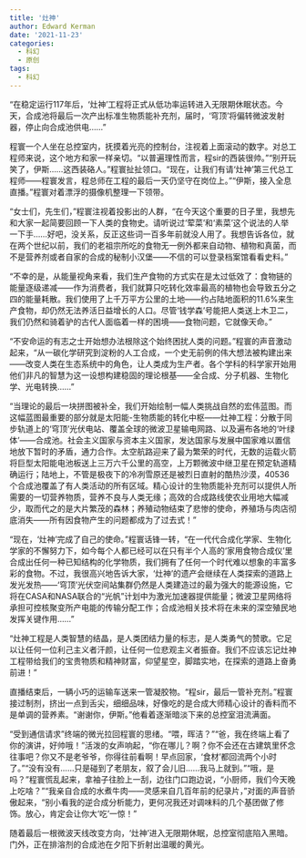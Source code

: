 ```yaml
---
title: '灶神'
author: Edward Kerman
date: '2021-11-23'
categories:
  - 科幻
  - 原创
tags:
  - 科幻
---
```


“在稳定运行117年后，‘灶神’工程将正式从低功率运转进入无限期休眠状态。今天，合成池将最后一次产出标准生物质能补充剂，届时，‘穹顶’将偏转微波发射器，停止向合成池供电……”

程寰一个人坐在总控室内，抚摸着光亮的控制台，注视着上面滚动的数字。对总工程师来说，这个地方和家一样亲切。“以普遍理性而言，程sir的西装很帅。”“别开玩笑了，伊斯……这西装硌人。”程寰扯扯领口。“现在，让我们有请‘灶神’第三代总工程师——程寰发言，程总师在工程的最后一天仍坚守在岗位上。”“伊斯，接入全息直播。”程寰对着漂浮的摄像机整理一下领带。

“女士们，先生们，”程寰注视着投影出的人群，“在今天这个重要的日子里，我想先和大家一起简要回顾一下人类的食物史。请听说过‘荤菜’和‘素菜’这个说法的人举一下手……好吧，没关系，反正这些词一百多年前就没人用了。我想告诉各位，就在两个世纪以前，我们的老祖宗所吃的食物无一例外都来自动物、植物和真菌，而不是营养剂或者自家的合成的秘制小汉堡——不信的可以登录档案馆看看史料。”

“不幸的是，从能量视角来看，我们生产食物的方式实在是太过低效了：食物链的能量逐级递减——作为消费者，我们就算只吃转化效率最高的植物也会导致五分之四的能量耗散。我们使用了上千万平方公里的土地——约占陆地面积的11.6%来生产食物，却仍然无法养活日益增长的人口。尽管‘钱学森’号能把人类送上木卫二，我们仍然和骑着驴的古代人面临着一样的困境——食物问题，它就像天命。”

“不安命运的有志之士开始想办法根除这个始终困扰人类的问题。”程寰的声音激动起来，“从一碳化学研究到淀粉的人工合成，一个史无前例的伟大想法被构建出来——改变人类在生态系统中的角色，让人类成为生产者。各个学科的科学家开始用他们非凡的智慧为这一设想构建稳固的理论根基——全合成、分子机器、生物化学、光电转换……”

“当理论的最后一块拼图被补全，我们开始绘制一幅人类挑战自然的宏伟蓝图。而这幅蓝图最重要的部分就是太阳能-生物质能的转化中枢——灶神工程：分散于同步轨道上的‘穹顶’光伏电站、覆盖全球的微波卫星输电网路、以及遍布各地的‘叶绿体’——合成池。社会主义国家与资本主义国家，发达国家与发展中国家难以置信地放下暂时的矛盾，通力合作。太空航路迎来了最为繁荣的时代，无数的运载火箭将巨型太阳能电池板送上三万六千公里的高空，上万颗微波中继卫星在预定轨道精确运行；陆地上，不管是极夜下的冷冽雪原还是被烈日直射的酷热沙漠，40536个合成池覆盖了有人类活动的所有区域。精心设计的生物质能补充剂可以提供人所需要的一切营养物质，营养不良与人类无缘；高效的合成路线使农业用地大幅减少，取而代之的是大片繁茂的森林；养殖动物结束了悲惨的使命，养殖场与肉店彻底消失——所有因食物产生的问题都成为了过去式！”

“现在，‘灶神’完成了自己的使命。”程寰话锋一转，“在一代代合成化学家、生物化学家的不懈努力下，如今每个人都已经可以在只有半个人高的‘家用食物合成仪’里合成出任何一种已知结构的化学物质，我们拥有了任何一个时代难以想象的丰富多彩的食物。不过，我很高兴地告诉大家，‘灶神’的遗产会继续在人类探索的道路上发光发热——‘穹顶’光伏空间站集群仍然是人类建造过的最为强大的能源设施，它将在CASA和NASA联合的“光帆”计划中为激光加速器提供能量；微波卫星网络将承担可控核聚变所产电能的传输分配工作；合成池相关技术将在未来的深空殖民地发挥关键作用……”

“灶神工程是人类智慧的结晶，是人类团结力量的标志，是人类勇气的赞歌。它足以让任何一位利己主义者汗颜，让任何一位悲观主义者振奋。我们不应该忘记灶神工程带给我们的宝贵物质和精神财富，仰望星空，脚踏实地，在探索的道路上奋勇前进！”

直播结束后，一辆小巧的运输车送来一管凝胶物。“程sir，最后一管补充剂。”程寰接过制剂，挤出一点到舌尖，细细品味，好像吃的是合成大师精心设计的香料而不是单调的营养素。“谢谢你，伊斯。”他看着逐渐暗淡下来的总控室泪流满面。

“受到通信请求”终端的微光拉回程寰的思绪。“喂，晖洁？”“爸，我在终端上看了你的演讲，好帅哦！”活泼的女声响起，“你在哪儿？啊？你不会还在古建筑里怀念往事吧？你又不是老爷爷，你得往前看啊！早点回家，‘食材’都回流两个小时了。”“没有没有……只是碰到了老朋友，叙了会儿旧……我马上就到。”“哦，是吗？”程寰慌乱起来，拿袖子往脸上一刮，边往门口跑边说，“小厨师，我们今天晚上吃啥？”“我亲自合成的水煮牛肉——灵感来自几百年前的纪录片，”对面的声音骄傲起来，“别小看我的逆合成分析能力，更何况我还对调味料的几个基团做了修饰。放心，肯定会让你大‘吃’一惊！”

随着最后一根微波天线改变方向，‘灶神’进入无限期休眠，总控室彻底陷入黑暗。门外，正在排溶剂的合成池在夕阳下折射出温暖的黄光。
